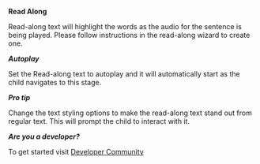 **Read Along**

Read-along text will highlight the words as the audio for the sentence is being played. Please follow instructions in the read-along wizard to create one.

**_Autoplay_**

Set the Read-along text to autoplay and it will automatically start as the child navigates to this stage.

**_Pro tip_**

Change the text styling options to make the read-along text stand out from regular text. This will prompt the child to interact with it.

**_Are you a developer?_**

To get started visit <a href="http://www.sunbird.org/" target="_blank">Developer Community</a>

